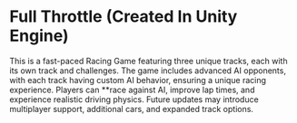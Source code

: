 # Full Throttle (Created In Unity Engine)

This is a fast-paced Racing Game featuring three unique tracks, each with its own track 
and challenges. The game includes advanced AI opponents, with each track having custom AI behavior, 
ensuring a unique racing experience. Players can **race against AI, improve lap times, and experience realistic driving physics. 
Future updates may introduce multiplayer support, additional cars, and expanded track options.

